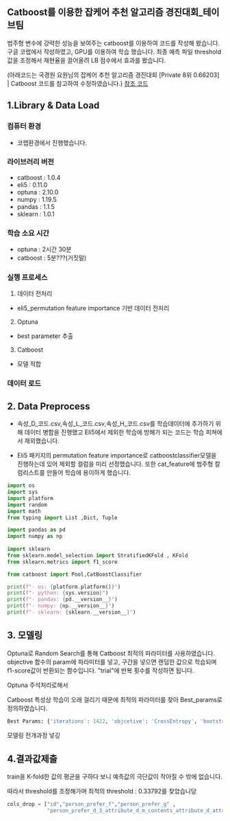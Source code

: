 ## Catboost를 이용한 잡케어 추천 알고리즘 경진대회_테이브팀
범주형 변수에 강력한 성능을 보여주는 catboost를 이용하여 코드를 작성해 봤습니다. 
구글 코랩에서 작성하였고, GPU를 이용하여 학습 했습니다.
최종 예측 파일 threshold값을 조정해서 재현율을 끌어올려 LB 점수에서 효과를 봤습니다.

(아래코드는 국경원 요원님의 잡케어 추천 알고리즘 경진대회 [Private 8위 0.66203] | Catboost 코드를 참고하여 수정하였습니다.)
[참조 코드](https://dacon.io/competitions/official/235863/codeshare/3887?page=1&dtype=recent)

## 1.Library & Data Load

### 컴퓨터 환경
* 코랩환경에서 진행했습니다.
 
### 라이브러리 버전
* catboost : 1.0.4
* eli5 : 0.11.0
* optuna : 2.10.0
* numpy : 1.19.5
* pandas : 1.1.5
* sklearn : 1.0.1

### 학습 소요 시간
* optuna : 2시간 30분
* catboost : 5분???(거짓말)

### 실행 프로세스

1. 데이터 전처리
  * eli5_permutation feature importance 기반 데이터 전처리

2. Optuna
  * best parameter 추출

3. Catboost
  * 모델 적합

### 데이터 로드

## 2. Data Preprocess
- 속성_D_코드.csv,속성_L_코드.csv,속성_H_코드.csv를 학습데이터에 추가하기 위해 데이터 병합을 진행했고 Eli5에서 제외한 학습에 방해가 되는 코드는 학습 피쳐에서 제외했습니다.

- Eli5 패키지의 permutation feature importance로 catboostclassifier모델을 진행하는데 있어 제외할 컬럼을 미리 선정했습니다. 또한 cat_feature에 범주형 칼럼리스트를 만들어 학습에 용이하게 했습니다.

```py
import os
import sys
import platform
import random
import math
from typing import List ,Dict, Tuple

import pandas as pd
import numpy as np
 
import sklearn 
from sklearn.model_selection import StratifiedKFold , KFold
from sklearn.metrics import f1_score 

from catboost import Pool,CatBoostClassifier

print(f"- os: {platform.platform()}")
print(f"- python: {sys.version}")
print(f"- pandas: {pd.__version__}")
print(f"- numpy: {np.__version__}")
print(f"- sklearn: {sklearn.__version__}")
```

## 3. 모델링
Optuna로 Random Search를 통해 Catboost 최적의 파라미터를 사용하였습니다.
objective 함수의 param에 파라미터를 넣고, 구간을 넣으면 랜덤한 값으로 학습되며 f1-score값이 반환되는 함수입니다. "trial"에 반복 횟수를 작성하면 됩니다.


Optuna 주석처리로해서


Catboost 특성상 학습이 오래 걸리기 때문에 최적의 파라미터를 찾아 Best_params로 정의하였습니다.
```py
Best Params: {'iterations': 1422, 'objcetive': 'CrossEntropy', 'bootstrap_type': 'Bayesian', 'od_wait': 666, 'learning_rate': 0.9782109291187356, 'reg_lambda': 70.72533306533951, 'random_strength': 47.81900485462368, 'depth': 3, 'min_data_in_leaf': 20, 'leaf_estimation_iterations': 5, 'one_hot_max_size': 1, 'bagging_temperature': 0.07799233624102353}
```


모델링 전개과정 넣깅



## 4.결과값제출
train을 K-fold한 값의 평균을 구하다 보니 예측값의 극단값이 작아질 수 밖에 없습니다.

따라서 threshold를 조정해가며 최적의 threshold : 0.33792를 찾았습니당

```py
cols_drop = ["id","person_prefer_f","person_prefer_g" ,
             "person_prefer_d_3_attribute_d_m_contents_attribute_d_attribute_d_m", "person_prefer_h_3_attribute_h_l"]
```

